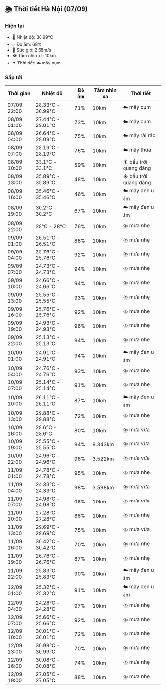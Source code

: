 ## 🌦️ Thời tiết Hà Nội (07/09)

### Hiện tại

- 🌡️ Nhiệt độ: 30.99℃
- 💦 Độ ẩm: 68%
- 💨 Sức gió: 2.68m/s
- 👁️ Tầm nhìn xa: 10km
- ☂️ Thời tiết: ☁️ mây cụm

### Sắp tới

| Thời gian | Nhiệt độ | Độ ẩm | Tầm nhìn xa | Thời tiết |
| --- | --- | --- | --- | --- |
| 07/09 22:00 | 28.33℃ - 30.99℃ | 71% | 10km | ☁️ mây cụm |
| 08/09 01:00 | 27.44℃ - 29.81℃ | 73% | 10km | ☁️ mây cụm |
| 08/09 04:00 | 26.64℃ - 28.09℃ | 75% | 10km | ☁️ mây rải rác |
| 08/09 07:00 | 28.19℃ - 28.19℃ | 76% | 10km | ☁️ mây thưa |
| 08/09 10:00 | 33.1℃ - 33.1℃ | 59% | 10km | ☀️ bầu trời quang đãng |
| 08/09 13:00 | 35.89℃ - 35.89℃ | 48% | 10km | ☀️ bầu trời quang đãng |
| 08/09 16:00 | 35.46℃ - 35.46℃ | 46% | 10km | ☁️ mây đen u ám |
| 08/09 19:00 | 30.2℃ - 30.2℃ | 67% | 10km | ☁️ mây đen u ám |
| 08/09 22:00 | 28℃ - 28℃ | 76% | 10km | ⛈️ mưa nhẹ |
| 09/09 01:00 | 26.51℃ - 26.51℃ | 86% | 10km | ⛈️ mưa nhẹ |
| 09/09 04:00 | 25.76℃ - 25.76℃ | 92% | 10km | ⛈️ mưa nhẹ |
| 09/09 07:00 | 24.73℃ - 24.73℃ | 94% | 10km | ⛈️ mưa nhẹ |
| 09/09 10:00 | 24.66℃ - 24.66℃ | 94% | 10km | ⛈️ mưa nhẹ |
| 09/09 13:00 | 25.55℃ - 25.55℃ | 93% | 10km | ⛈️ mưa nhẹ |
| 09/09 16:00 | 25.76℃ - 25.76℃ | 92% | 10km | ⛈️ mưa nhẹ |
| 09/09 19:00 | 24.93℃ - 24.93℃ | 96% | 10km | ⛈️ mưa nhẹ |
| 09/09 22:00 | 25.13℃ - 25.13℃ | 94% | 10km | ⛈️ mưa nhẹ |
| 10/09 01:00 | 24.91℃ - 24.91℃ | 94% | 10km | ☁️ mây đen u ám |
| 10/09 04:00 | 24.76℃ - 24.76℃ | 93% | 10km | ⛈️ mưa nhẹ |
| 10/09 07:00 | 25.14℃ - 25.14℃ | 91% | 10km | ⛈️ mưa nhẹ |
| 10/09 10:00 | 26.11℃ - 26.11℃ | 87% | 10km | ☁️ mây đen u ám |
| 10/09 13:00 | 29.88℃ - 29.88℃ | 72% | 10km | ⛈️ mưa nhẹ |
| 10/09 16:00 | 28.6℃ - 28.6℃ | 80% | 10km | ⛈️ mưa vừa |
| 10/09 19:00 | 25.55℃ - 25.55℃ | 94% | 9.343km | ⛈️ mưa vừa |
| 10/09 22:00 | 24.96℃ - 24.96℃ | 96% | 3.522km | ⛈️ mưa vừa |
| 11/09 01:00 | 24.78℃ - 24.78℃ | 95% | 10km | ⛈️ mưa nhẹ |
| 11/09 04:00 | 24.33℃ - 24.33℃ | 98% | 3.598km | ⛈️ mưa vừa |
| 11/09 07:00 | 24.98℃ - 24.98℃ | 96% | 10km | ⛈️ mưa vừa |
| 11/09 10:00 | 27.28℃ - 27.28℃ | 86% | 10km | ⛈️ mưa nhẹ |
| 11/09 13:00 | 29.69℃ - 29.69℃ | 75% | 10km | ⛈️ mưa vừa |
| 11/09 16:00 | 30.42℃ - 30.42℃ | 70% | 10km | ⛈️ mưa nhẹ |
| 11/09 19:00 | 26.76℃ - 26.76℃ | 87% | 10km | ⛈️ mưa nhẹ |
| 11/09 22:00 | 25.83℃ - 25.83℃ | 90% | 10km | ☁️ mây đen u ám |
| 12/09 01:00 | 25.32℃ - 25.32℃ | 91% | 10km | ☁️ mây đen u ám |
| 12/09 04:00 | 24.28℃ - 24.28℃ | 97% | 10km | ⛈️ mưa nhẹ |
| 12/09 07:00 | 25.66℃ - 25.66℃ | 92% | 10km | ⛈️ mưa nhẹ |
| 12/09 10:00 | 30.01℃ - 30.01℃ | 72% | 10km | ⛈️ mưa nhẹ |
| 12/09 13:00 | 30.99℃ - 30.99℃ | 70% | 10km | ⛈️ mưa nhẹ |
| 12/09 16:00 | 30.08℃ - 30.08℃ | 74% | 10km | ⛈️ mưa nhẹ |
| 12/09 19:00 | 27.05℃ - 27.05℃ | 88% | 10km | ⛈️ mưa nhẹ |
